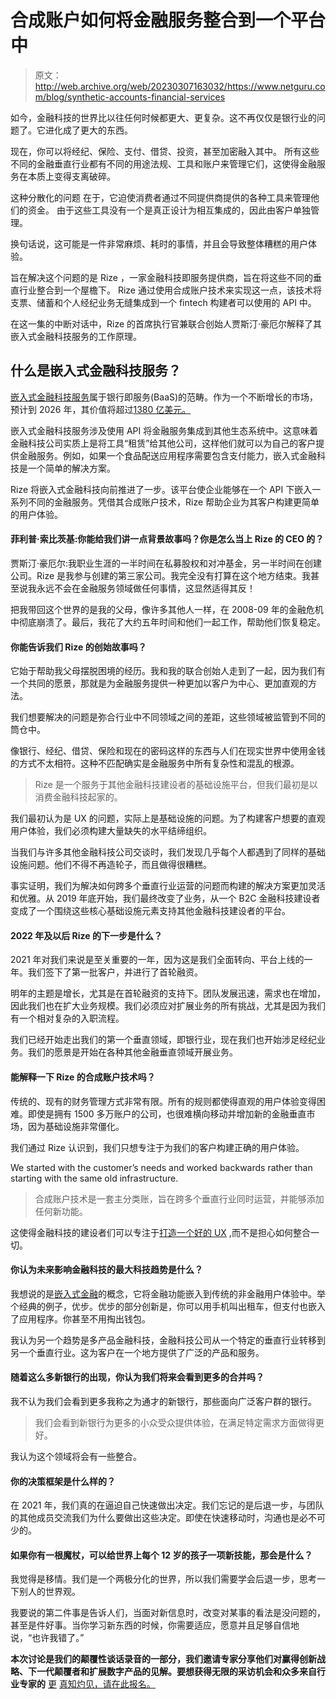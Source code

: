 # 合成账户如何将金融服务整合到一个平台中

> 原文：<http://web.archive.org/web/20230307163032/https://www.netguru.com/blog/synthetic-accounts-financial-services>

如今，金融科技的世界比以往任何时候都更大、更复杂。这不再仅仅是银行业的问题了。它进化成了更大的东西。

现在，你可以将经纪、保险、支付、借贷、投资，甚至加密融入其中。 所有这些不同的金融垂直行业都有不同的用途法规、工具和账户来管理它们，这使得金融服务在本质上变得支离破碎。

这种分散化的问题 在于，它迫使消费者通过不同提供商提供的各种工具来管理他们的资金。 由于这些工具没有一个是真正设计为相互集成的，因此由客户单独管理。

换句话说，这可能是一件非常麻烦、耗时的事情，并且会导致整体糟糕的用户体验。

旨在解决这个问题的是 Rize ，一家金融科技即服务提供商，旨在将这些不同的垂直行业整合到一个屋檐下。 Rize 通过使用合成账户技术来实现这一点，该技术将支票、储蓄和个人经纪业务无缝集成到一个 fintech 构建者可以使用的 API 中。

在这一集的中断对话中，Rize 的首席执行官兼联合创始人贾斯汀·豪厄尔解释了其嵌入式金融科技服务的工作原理。

## 什么是嵌入式金融科技服务？

[嵌入式金融科技服务](/web/20221201154110/https://www.netguru.com/services/embedded-software-development)属于银行即服务(BaaS)的范畴。作为一个不断增长的市场，预计到 2026 年，其价值将超过[1380 亿美元。](http://web.archive.org/web/20221201154110/https://www.bloomberg.com/press-releases/2021-07-20/juniper-research-embedded-finance-market-value-to-exceed-138-billion-in-2026-as-apis-intensify-fintech-competitive-landscape)

嵌入式金融科技服务涉及使用 API 将金融服务集成到其他生态系统中。这意味着金融科技公司实质上是将工具“租赁”给其他公司，这样他们就可以为自己的客户提供金融服务。例如，如果一个食品配送应用程序需要包含支付能力，嵌入式金融科技是一个简单的解决方案。

Rize 将嵌入式金融科技向前推进了一步。该平台使企业能够在一个 API 下嵌入一系列不同的金融服务。凭借其合成账户技术，Rize 帮助企业为其客户构建更简单的用户体验。

#### 菲利普·索比茨基:你能给我们讲一点背景故事吗？你是怎么当上 Rize 的 CEO 的？

贾斯汀·豪厄尔:我职业生涯的一半时间在私募股权和对冲基金，另一半时间在创建公司。Rize 是我参与创建的第三家公司。我完全没有打算在这个地方结束。我甚至说我永远不会在金融服务领域做任何事情，这显然适得其反！

把我带回这个世界的是我的父母，像许多其他人一样，在 2008-09 年的金融危机中彻底崩溃了。最后，我花了大约五年时间和他们一起工作，帮助他们恢复稳定。

#### 你能告诉我们 Rize 的创始故事吗？

它始于帮助我父母摆脱困境的经历。我和我的联合创始人走到了一起，因为我们有一个共同的愿景，那就是为金融服务提供一种更加以客户为中心、更加直观的方法。

我们想要解决的问题是弥合行业中不同领域之间的差距，这些领域被监管到不同的筒仓中。

像银行、经纪、借贷、保险和现在的密码这样的东西与人们在现实世界中使用金钱的方式不太相符。这种不匹配确实是金融服务中所有复杂性和混乱的根源。

> Rize 是一个服务于其他金融科技建设者的基础设施平台，但我们最初是以消费金融科技起家的。

我们最初认为是 UX 的问题，实际上是基础设施的问题。为了构建客户想要的直观用户体验，我们必须构建大量缺失的水平结缔组织。

当我们与许多其他金融科技公司交谈时，我们发现几乎每个人都遇到了同样的基础设施问题。他们不得不再造轮子，而且做得很糟糕。

事实证明，我们为解决如何跨多个垂直行业运营的问题而构建的解决方案更加灵活和优雅。从 2019 年底开始，我们最终改变了业务，从一个 B2C 金融科技建设者变成了一个围绕这些核心基础设施元素支持其他金融科技建设者的平台。

#### 2022 年及以后 Rize 的下一步是什么？

2021 年对我们来说是至关重要的一年，因为这是我们全面转向、平台上线的一年。我们签下了第一批客户，并进行了首轮融资。

明年的主题是增长，尤其是在首轮融资的支持下。团队发展迅速，需求也在增加，因此我们也在扩大业务规模。我们必须应对扩展业务的所有挑战，尤其是因为我们有一个相对复杂的入职流程。

我们已经开始走出我们的第一个垂直领域，即银行业，现在我们也开始涉足经纪业务。我们的愿景是开始在各种其他金融垂直领域开展业务。

#### 能解释一下 Rize 的合成账户技术吗？

传统的、现有的财务管理方式非常有限。所有的规则都使得直观的用户体验变得困难。即使是拥有 1500 多万账户的公司，也很难横向移动并增加新的金融垂直市场，因为基础设施非常僵化。

我们通过 Rize 认识到，我们只想专注于为我们的客户构建正确的用户体验。

We started with the customer’s needs and worked backwards rather than starting with the same old infrastructure.

> 合成账户技术是一套主分类账，旨在跨多个垂直行业同时运营，并能够添加任何新功能。

这使得金融科技的建设者们可以专注于[打造一个好的 UX](http://web.archive.org/web/20221201154110/https://www.netguru.com/services/ux-design) ,而不是担心如何整合一切。

#### 你认为未来影响金融科技的最大科技趋势是什么？

我想说的是[嵌入式金融](http://web.archive.org/web/20221201154110/https://www.netguru.com/blog/embedded-banking-moving-beyond-fintech)的概念，它将金融功能嵌入到传统的非金融用户体验中。举个经典的例子，优步。优步的部分创新是，你可以用手机叫出租车，但支付也嵌入了应用程序。你甚至不用掏出钱包。

我认为另一个趋势是多产品金融科技，金融科技公司从一个特定的垂直行业转移到另一个垂直行业。这为客户在一个地方提供了广泛的产品和服务。

#### 随着这么多新银行的出现，你认为我们将来会看到更多的合并吗？

我不认为我们会看到更多我称之为通才的新银行，那些面向广泛客户群的银行。

> 我们会看到新银行为更多的小众受众提供体验，在满足特定需求方面做得更好。

我认为这个领域将会有一些整合。

#### 你的决策框架是什么样的？

在 2021 年，我们真的在逼迫自己快速做出决定。我们忘记的是后退一步，与团队的其他成员交流我们为什么要做出这些决定。即使在快速移动时，沟通也是必不可少的。

#### 如果你有一根魔杖，可以给世界上每个 12 岁的孩子一项新技能，那会是什么？

我觉得是移情。我们是一个两极分化的世界，所以我们需要学会后退一步，思考一下别人的世界观。

我要说的第二件事是告诉人们，当面对新信息时，改变对某事的看法是没问题的，甚至是件好事。当你学习新东西的时候，你需要适应，愿意并且足够自信地说，“也许我错了。”

**本次讨论是我们的颠覆性谈话录音的一部分，我们邀请专家分享他们对赢得创新战略、下一代颠覆者和扩展数字产品的见解。要想获得无限的采访机会和众多来自行业专家的** [更](http://web.archive.org/web/20221201154110/https://www.netguru.com/disruption/talks) [真知灼见，请在此报名。](http://web.archive.org/web/20221201154110/https://www.netguru.com/disruption/talks)